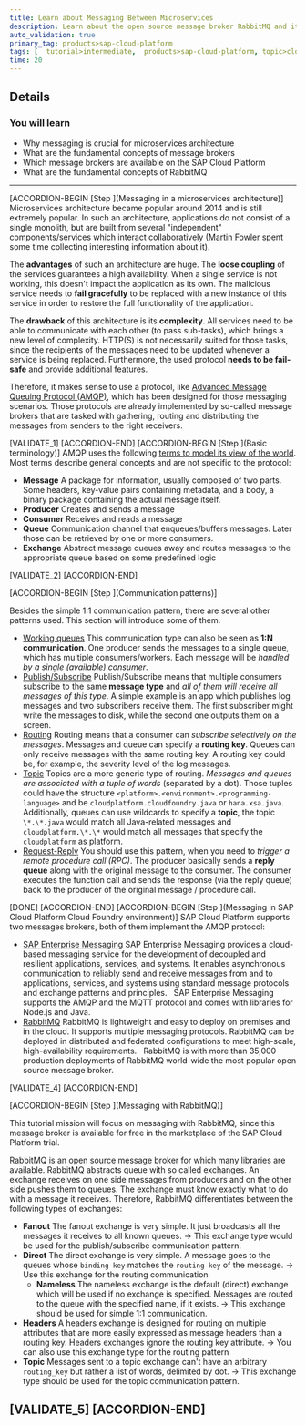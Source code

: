 ```yaml
---
title: Learn about Messaging Between Microservices
description: Learn about the open source message broker RabbitMQ and its concepts, including why microservices need to communicate in an asynchronous manner.
auto_validation: true
primary_tag: products>sap-cloud-platform
tags: [  tutorial>intermediate,  products>sap-cloud-platform, topic>cloud ]
time: 20
---
```


## Details
### You will learn  
  - Why messaging is crucial for microservices architecture
  - What are the fundamental concepts of message brokers
  - Which message brokers are available on the SAP Cloud Platform
  - What are the fundamental concepts of RabbitMQ


---

[ACCORDION-BEGIN [Step ](Messaging in a microservices architecture)]
Microservices architecture became popular around 2014 and is still extremely popular. In such an architecture, applications do not consist of a single monolith, but are built from several "independent" components/services which interact collaboratively ([Martin Fowler](https://martinfowler.com/microservices/) spent some time collecting interesting information about it).

The **advantages** of such an architecture are huge. The **loose coupling** of the services guarantees a high availability. When a single service is not working, this doesn't impact the application as its own. The malicious service needs to **fail gracefully** to be replaced with a new instance of this service in order to restore the full functionality of the application.

The **drawback** of this architecture is its **complexity**. All services need to be able to communicate with each other (to pass sub-tasks), which brings a new level of complexity. HTTP(S) is not necessarily suited for those tasks, since the recipients of the messages need to be updated whenever a service is being replaced. Furthermore, the used protocol **needs to be fail-safe** and provide additional features.

Therefore, it makes sense to use a protocol, like [Advanced Message Queuing Protocol (AMQP)](http://www.amqp.org/), which has been designed for those messaging scenarios. Those protocols are already implemented by so-called message brokers that are tasked with gathering, routing and distributing the messages from senders to the right receivers.

[VALIDATE_1]
[ACCORDION-END]
[ACCORDION-BEGIN [Step ](Basic terminology)]
AMQP uses the following [terms to model its view of the world](https://www.rabbitmq.com/tutorials/amqp-concepts.html). Most terms describe general concepts and are not specific to the protocol:


* **Message**
  A package for information, usually composed of two parts. Some headers, key-value pairs containing metadata, and a body, a binary package containing the actual message itself.
* **Producer**
  Creates and sends a message
* **Consumer**
  Receives and reads a message
* **Queue**
  Communication channel that enqueues/buffers messages. Later those can be retrieved by one or more consumers.
* **Exchange**
  Abstract message queues away and routes messages to the appropriate queue based on some predefined logic

[VALIDATE_2]
[ACCORDION-END]

[ACCORDION-BEGIN [Step ](Communication patterns)]

Besides the simple 1:1 communication pattern, there are several other patterns used. This section will introduce some of them.

* [Working queues](https://www.rabbitmq.com/tutorials/tutorial-two-javascript.html)
  This communication type can also be seen as **1:N communication**. One producer sends the messages to a single queue, which has multiple consumers/workers. Each message will be *handled by a single (available) consumer*.
* [Publish/Subscribe](https://www.rabbitmq.com/tutorials/tutorial-three-javascript.html)
  Publish/Subscribe means that multiple consumers subscribe to the same **message type** and *all of them will receive all messages of this type*. A simple example is an app which publishes log messages and two subscribers receive them. The first subscriber might write the messages to disk, while the second one outputs them on a screen.
* [Routing](https://www.rabbitmq.com/tutorials/tutorial-four-javascript.html)
  Routing means that a consumer can *subscribe selectively on the messages*. Messages and queue can specify a **routing key**. Queues can only receive messages with the same routing key. A routing key could be, for example, the severity level of the log messages.
* [Topic](https://www.rabbitmq.com/tutorials/tutorial-five-javascript.html)
  Topics are a more generic type of routing. *Messages and queues are associated with a tuple of words* (separated by a dot). Those tuples could have the structure  `<platform>.<environment>.<programming-language>` and be  `cloudplatform.cloudfoundry.java` or `hana.xsa.java`. Additionally, queues can use wildcards to specify a **topic**, the topic `\*.\*.java` would match all Java-related messages and `cloudplatform.\*.\*` would match all messages that specify the `cloudplatform` as platform.
* [Request-Reply](https://www.rabbitmq.com/tutorials/tutorial-six-javascript.html)
  You should use this pattern, when you need to *trigger a remote procedure call (RPC)*. The producer basically sends a **reply queue** along with the original message to the consumer. The consumer executes the function call and sends the response (via the reply queue) back to the producer of the original message / procedure call.

[DONE]
[ACCORDION-END]
[ACCORDION-BEGIN [Step ](Messaging in SAP Cloud Platform Cloud Foundry environment)]
SAP Cloud Platform supports two messages brokers, both of them implement the AMQP protocol:

- [SAP Enterprise Messaging](https://cloudplatform.sap.com/capabilities/product-info.SAP-Enterprise-Messaging.dc3dcc84-cd9c-477c-ba1c-862340abd874.html)
 SAP Enterprise Messaging provides a cloud-based messaging service for the development of decoupled and resilient applications, services, and systems. It enables asynchronous communication to reliably send and receive messages from and to applications, services, and systems using standard message protocols and exchange patterns and principles.
 &nbsp;
 SAP Enterprise Messaging supports the AMQP and the MQTT protocol and comes with libraries for Node.js and Java.
 &nbsp;
- [RabbitMQ](https://cloudplatform.sap.com/capabilities/product-info.RabbitMQ-on-SAP-Cloud-Platform.b011738d-fa31-4dc4-98b5-cb9acd9aea97.html)
  RabbitMQ is lightweight and easy to deploy on premises and in the cloud. It supports multiple messaging protocols. RabbitMQ can be deployed in distributed and federated configurations to meet high-scale, high-availability requirements.
  &nbsp;
  RabbitMQ is with more than 35,000 production deployments of RabbitMQ world-wide the most popular open source message broker.

[VALIDATE_4]
[ACCORDION-END]

[ACCORDION-BEGIN [Step ](Messaging with RabbitMQ)]

This tutorial mission will focus on messaging with RabbitMQ, since this message broker is available for free in the marketplace of the SAP Cloud Platform trial.

RabbitMQ is an open source message broker for which many libraries are available. RabbitMQ abstracts queue with so called exchanges. An exchange receives on one side messages from producers and on the other side pushes them to queues. The exchange must know exactly what to do with a message it receives. Therefore, RabbitMQ differentiates between the following types of exchanges:

* **Fanout**
  The fanout exchange is very simple. It just broadcasts all the messages it receives to all known queues.
  &rarr; This exchange type would be used for the publish/subscribe communication pattern.
* **Direct**
  The direct exchange is very simple. A message goes to the queues whose `binding key`  matches the `routing key` of the message.
  &rarr; Use this exchange for the routing communication
    - **Nameless**
      The nameless exchange is the default (direct) exchange which will be used if no exchange is specified. Messages are routed to the queue with the specified name, if it exists.
      &rarr; This exchange should be used for simple 1:1 communication.
* **Headers**
  A headers exchange is designed for routing on multiple attributes that are more easily expressed as message headers than a routing key. Headers exchanges ignore the routing key attribute.
  &rarr; You can also use this exchange type for the routing pattern
* **Topic**
  Messages sent to a topic exchange can't have an arbitrary `routing_key`  but rather a list of words, delimited by dot.
  &rarr; This exchange type should be used for the topic communication pattern.

[VALIDATE_5]
[ACCORDION-END]
---
